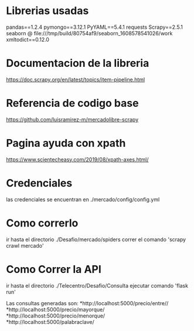 # Librerias usadas
pandas==1.2.4
pymongo==3.12.1
PyYAML==5.4.1
requests 
Scrapy==2.5.1
seaborn @ file:///tmp/build/80754af9/seaborn_1608578541026/work
xmltodict==0.12.0

# Documentacion de la libreria
https://doc.scrapy.org/en/latest/topics/item-pipeline.html

# Referencia de codigo base
https://github.com/luisramirez-m/mercadolibre-scrapy

# Pagina ayuda con xpath

https://www.scientecheasy.com/2019/08/xpath-axes.html/

# Credenciales
las credenciales se encuentran en ./mercado/config/config.yml

# Como correrlo 
ir hasta el directorio ./Desafio/mercado/spiders
correr el comando 'scrapy crawl mercado'

# Como Correr la API
ir hasta el directorio ./Telecentro/Desafio/Consulta
ejecutar comando 'flask run'

Las consultas generadas son:
    *http://localhost:5000/precio/entre/<Valor1>/<Valor2>
    *http://localhost:5000/precio/mayorque/<Valor>
    *http://localhost:5000/precio/menorque/<Valor>
    *http://localhost:5000/palabraclave/<PalabraClave>
